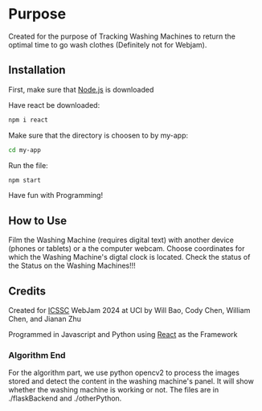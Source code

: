 # Purpose
Created for the purpose of Tracking Washing Machines to return the optimal time to go wash clothes (Definitely not for Webjam).

## Installation
First, make sure that [Node.js](https://nodejs.org/en/download/package-manager) is downloaded

Have react be downloaded:
``` bash
npm i react
```

Make sure that the directory is choosen to by my-app:
``` bash
cd my-app
```

Run the file:
``` bash
npm start
```

Have fun with Programming!

## How to Use
Film the Washing Machine (requires digital text) with another device (phones or tablets) or a the computer webcam. 
Choose coordinates for which the Washing Machine's digtal clock is located.
Check the status of the Status on the Washing Machines!!!

## Credits
Created for [ICSSC](https://studentcouncil.ics.uci.edu/) WebJam 2024 at UCI by Will Bao, Cody Chen, William Chen, and Jianan Zhu


Programmed in Javascript and Python using [React](https://react.dev/) as the Framework


### Algorithm End

For the algorithm part, we use python opencv2 to process the images stored and detect the content in the washing machine's panel. It will show whether the washing machine is working or not. The files are in ./flaskBackend and ./otherPython.